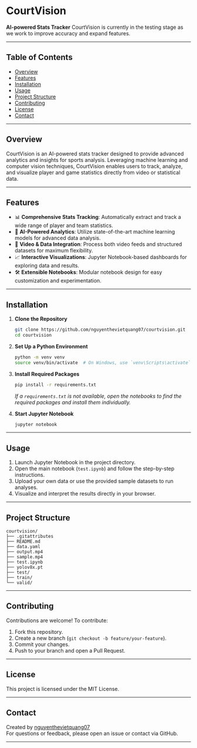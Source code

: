 # CourtVision

**AI-powered Stats Tracker**
CourtVision is currently in the testing stage as we work to improve accuracy and expand features.

---

## Table of Contents

- [Overview](#overview)
- [Features](#features)
- [Installation](#installation)
- [Usage](#usage)
- [Project Structure](#project-structure)
- [Contributing](#contributing)
- [License](#license)
- [Contact](#contact)

---

## Overview

CourtVision is an AI-powered stats tracker designed to provide advanced analytics and insights for sports analysis. Leveraging machine learning and computer vision techniques, CourtVision enables users to track, analyze, and visualize player and game statistics directly from video or statistical data.

---

## Features

- 📊 **Comprehensive Stats Tracking**: Automatically extract and track a wide range of player and team statistics.
- 🤖 **AI-Powered Analytics**: Utilize state-of-the-art machine learning models for advanced data analysis.
- 🎥 **Video & Data Integration**: Process both video feeds and structured datasets for maximum flexibility.
- 📈 **Interactive Visualizations**: Jupyter Notebook-based dashboards for exploring data and results.
- 🛠️ **Extensible Notebooks**: Modular notebook design for easy customization and experimentation.

---

## Installation

1. **Clone the Repository**
    ```bash
    git clone https://github.com/nguyenthevietquang07/courtvision.git
    cd courtvision
    ```

2. **Set Up a Python Environment**
    ```bash
    python -m venv venv
    source venv/bin/activate  # On Windows, use `venv\Scripts\activate`
    ```

3. **Install Required Packages**
    ```bash
    pip install -r requirements.txt
    ```
    *If a `requirements.txt` is not available, open the notebooks to find the required packages and install them individually.*

4. **Start Jupyter Notebook**
    ```bash
    jupyter notebook
    ```

---

## Usage

1. Launch Jupyter Notebook in the project directory.
2. Open the main notebook (`test.ipynb`) and follow the step-by-step instructions.
3. Upload your own data or use the provided sample datasets to run analyses.
4. Visualize and interpret the results directly in your browser.

---

## Project Structure

```
courtvision/
├── .gitattributes
├── README.md
├── data.yaml
├── output.mp4
├── sample.mp4
├── test.ipynb
├── yolov8x.pt
├── test/
├── train/
└── valid/
```
---

## Contributing

Contributions are welcome! To contribute:

1. Fork this repository.
2. Create a new branch (`git checkout -b feature/your-feature`).
3. Commit your changes.
4. Push to your branch and open a Pull Request.

---

## License

This project is licensed under the MIT License.

---

## Contact

Created by [nguyenthevietquang07](https://github.com/nguyenthevietquang07)  
For questions or feedback, please open an issue or contact via GitHub.

---
